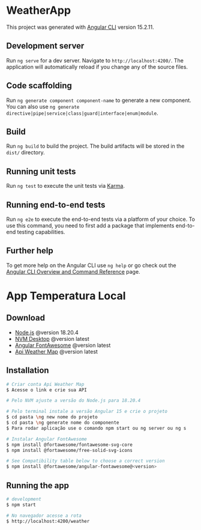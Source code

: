 # WeatherApp

This project was generated with [Angular CLI](https://github.com/angular/angular-cli) version 15.2.11.

## Development server

Run `ng serve` for a dev server. Navigate to `http://localhost:4200/`. The application will automatically reload if you change any of the source files.

## Code scaffolding

Run `ng generate component component-name` to generate a new component. You can also use `ng generate directive|pipe|service|class|guard|interface|enum|module`.

## Build

Run `ng build` to build the project. The build artifacts will be stored in the `dist/` directory.

## Running unit tests

Run `ng test` to execute the unit tests via [Karma](https://karma-runner.github.io).

## Running end-to-end tests

Run `ng e2e` to execute the end-to-end tests via a platform of your choice. To use this command, you need to first add a package that implements end-to-end testing capabilities.

## Further help

To get more help on the Angular CLI use `ng help` or go check out the [Angular CLI Overview and Command Reference](https://angular.io/cli) page.

# App Temperatura Local



## Download

- [Node.js](https://nodejs.org/en/download/package-manager) @version 18.20.4
- [NVM Desktop]() @version latest
- [Angular FontAwesome](https://www.npmjs.com/package/@fortawesome/angular-fontawesome) @version latest
- [Api Weather Map](https://home.openweathermap.org/) @version latest

## Installation

```bash
# Criar conta Api Weather Map
$ Acesse o link e crie sua API
```

```bash
# Pelo NVM ajuste a versão do Node.js para 18.20.4
```

```bash
# Pelo terminal instale a versão Angular 15 e crie o projeto
$ cd pasta \ng new nome do projeto
$ cd pasta \ng generate nome do componente 
$ Para rodar aplicação use o comando npm start ou ng server ou ng s
```

```bash
# Instalar Angular FontAwesome
$ npm install @fortawesome/fontawesome-svg-core
$ npm install @fortawesome/free-solid-svg-icons

# See Compatibility table below to choose a correct version
$ npm install @fortawesome/angular-fontawesome@<version>
```


## Running the app

```bash
# development
$ npm start
```

```bash
# No navegador acesse a rota
$ http://localhost:4200/weather
```



